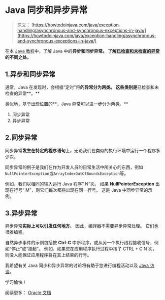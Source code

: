 # Java 同步和异步异常

> 原文： [https://howtodoinjava.com/java/exception-handling/asynchronous-and-synchronous-exceptions-in-java/](https://howtodoinjava.com/java/exception-handling/asynchronous-and-synchronous-exceptions-in-java/)

在本 [Java 教程](https://howtodoinjava.com/java/basics/what-is-java-programming-language/)中，了解 Java 中的**异步和同步异常。 了解[已检查和未检查的异常](https://howtodoinjava.com/java/exception-handling/checked-vs-unchecked-exceptions-in-java/)的不同之处。**

## 1.异步和同步异常

通常，Java 在发现时，会根据“定时”将**的异常分为两类。 这些类别是**已检查和未检查的异常**。**

类似地，基于出现位置的**，Java 异常可以进一步分为两类。**

1.  同步异常
2.  异步异常

## 2.同步异常

同步异常**发生在特定的程序语句**上，无论我们在类似的执行环境中运行一个程序多少次。

同步异常的例子是我们在作为开发人员的日常生活中所关心的东西，例如`NullPointerException`或`ArrayIndexOutOfBoundsException`等。

例如，我们以相同的输入运行 Java 程序“ N”次。 如果 **NullPointerException** 出现在行号“ M”，则它们每次都将出现在同一行号。 这是 Java 中同步异常的示例。

## 3.异步异常

异步异常**实际上可以引发任何地方**。 因此，编译器不需要异步异常处理。 它们也很难编程。

自然异步事件的示例包括按 **Ctrl-C** 中断程序，或从另一个执行线程接收信号，例如“停止”或“挂起”。 例如，如果您在应用程序执行过程中按了 CTRL + C N 次，则没人能保证应用程序将在其上结束的行号。

我希望有关 Java 同步和异步异常的讨论将有助于您进行编程活动以及 [Java 访谈](https://howtodoinjava.com/java-interview-questions/)。

学习愉快！

阅读更多： [Oracle 文档](https://docs.oracle.com/cd/E19205-01/819-5267/bkahc/index.html)